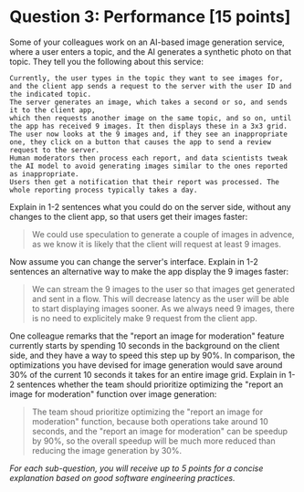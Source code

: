 # Question 3: Performance [15 points]

Some of your colleagues work on an AI-based image generation service, where a user enters a topic,
and the AI generates a synthetic photo on that topic. They tell you the following about this service:

```
Currently, the user types in the topic they want to see images for,
and the client app sends a request to the server with the user ID and the indicated topic.
The server generates an image, which takes a second or so, and sends it to the client app,
which then requests another image on the same topic, and so on, until the app has received 9 images. It then displays these in a 3x3 grid.
The user now looks at the 9 images and, if they see an inappropriate one, they click on a button that causes the app to send a review request to the server.
Human moderators then process each report, and data scientists tweak the AI model to avoid generating images similar to the ones reported as inappropriate.
Users then get a notification that their report was processed. The whole reporting process typically takes a day.
```

Explain in 1-2 sentences what you could do on the server side, without any changes to the client app, so that users get their images faster:

> We could use speculation to generate a couple of images in advence, as we know it is likely that the client will request at least 9 images.

Now assume you can change the server's interface. Explain in 1-2 sentences an alternative way to make the app display the 9 images faster:

> We can stream the 9 images to the user so that images get generated and sent in a flow. This will decrease latency as the user will be able to start displaying images sooner. As we always need 9 images, there is no need to explicitely make 9 request from the client app.

One colleague remarks that the "report an image for moderation" feature currently starts by spending 10 seconds in the background on the client side,
and they have a way to speed this step up by 90%.
In comparison, the optimizations you have devised for image generation would save around 30% of the current 10 seconds it takes for an entire image grid.
Explain in 1-2 sentences whether the team should prioritize optimizing the "report an image for moderation" function over image generation:

> The team shoud prioritize optimizing the "report an image for moderation" function, because both operations take around 10 seconds, and the "report an image for moderation" can be speedup by 90%, so the overall speedup will be much more reduced than reducing the image generation by 30%.


_For each sub-question, you will receive up to 5 points for a concise explanation based on good software engineering practices._
